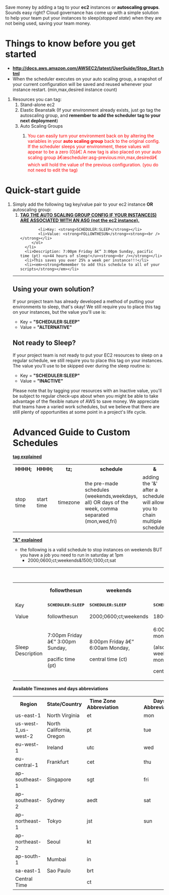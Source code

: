 <div id="main-content" class="wiki-content">
   <p style="text-align: left;">Save money by adding a tag to your <strong>ec2</strong> instances or <span style="color: rgb(0,0,0);"><strong>autoscaling groups</strong></span>. Sounds easy right? Cloud governance has come up with a simple solution to help your team put your instances to sleep(<em>stopped</em> <em>state</em>) when they are not being used, saving your team money.</p>
   <p style="text-align: left;">
   <div class="toc-macro client-side-toc-macro " data-headerelements="H1,H2,H3,H4,H5,H6,H7"></div>
   </p>
   <h1 style="text-align: left;" id="CostOptimization:SleepSchedule-EC2-Thingstoknowbeforeyougetstarted">Things to know before you get started</h1>
   <ul>
      <li style="text-align: left;"><strong><a href="http://docs.aws.amazon.com/AWSEC2/latest/UserGuide/Stop_Start.html" class="external-link" rel="nofollow">http://docs.aws.amazon.com/AWSEC2/latest/UserGuide/Stop_Start.html</a></strong></li>
      <li style="text-align: left;">When the scheduler executes on your auto scaling group, a snapshot of your current configuration will be saved and reused whenever your instance restart. (min,max,desired instance count)</li>
   </ul>
   <ol>
      <li style="text-align: left;">
         Resources you can tag:
         <ol>
            <li style="text-align: left;">Stand-alone ec2</li>
            <li style="text-align: left;">Elastic Beanstalk (If your environment already exists, just go tag the autoscaling group, and <strong>remember to add the scheduler tag to your next deployment</strong>)</li>
            <li style="text-align: left;">
               Auto Scaling Groups<br />
               <ol>
                  <li style="text-align: left;">
                     <p><span style="color: rgb(255,0,0);">You can easily turn your environment back on by altering the variables in your <strong>auto scaling group</strong> back to the original config. If the scheduler sleeps your environment, these values will appear to be a zero (0)â€¦ A new tag is also placed on your auto scaling group â€œscheduler:asg-previous:min,max,desiredâ€ which will hold the value of the previous configuration. (you do not need to edit the tag)</span></p>
                  </li>
               </ol>
            </li>
         </ol>
      </li>
   </ol>
   <p style="text-align: left;"> </p>
   <h1 id="CostOptimization:SleepSchedule-EC2-Quick-startguide"><strong>Quick-start guide</strong></h1>
   <ol>
      <li>
         Simply add the following tag key/value pair to your ec2 instance <strong>OR</strong> autoscaling group:
         <ol>
            <li><strong><u>TAG THE AUTO SCALING GROUP CONFIG IF YOUR INSTANCE(S) ARE ASSOCIATED WITH AN ASG (not the ec2 instance).</u></strong></li>
           
            <li>Key: <strong>SCHEDULER:SLEEP</strong></li>
            <li>Value: <strong>FOLLOWTHESUN</strong><strong><br /></strong></li>
         </ol>
      </li>
      <li>Description: 7:00pm Friday â€“ 3:00pm Sunday, pacific time (pt) <u>44 hours of sleep!</u><strong><br /></strong></li>
      <li>This saves you over 25% a week per instance!!!</li>
      <li><em><strong>Remember to add this schedule to all of your scripts</strong></em></li>
   </ol>
   <p> </p>
   <hr />
   <h2 id="CostOptimization:SleepSchedule-EC2-Usingyourownsolution?">Using your own solution?</h2>
   <p>If your project team has already developed a method of putting your environments to sleep, that's okay!  We still require you to place this tag on your instances, but the value you'll use is:</p>
   <ul>
      <li>Key = <strong>&quot;SCHEDULER:SLEEP&quot;</strong></li>
      <li>Value = <strong>&quot;ALTERNATIVE&quot;</strong></li>
   </ul>
   <p> </p>
   <h2 id="CostOptimization:SleepSchedule-EC2-NotreadytoSleep?">Not ready to Sleep?</h2>
   <p>If your project team is not ready to put your EC2 resources to sleep on a regular schedule, we still require you to place this tag on your instances. The value you'll use to be skipped over during the sleep routine is:</p>
   <ul>
      <li>Key = <strong>&quot;SCHEDULER:SLEEP&quot;</strong></li>
      <li>Value = <strong>&quot;INACTIVE&quot;</strong></li>
   </ul>
   <p>Please note that by tagging your resources with an Inactive value, you'll be subject to regular check-ups about when you might be able to take advantage of the flexible nature of AWS to save money.  We appreciate that teams have a varied work schedules, but we believe that there are still plenty of opportunities at some point in a project's life cycle.</p>
   <p> </p>
   <h1 id="CostOptimization:SleepSchedule-EC2-AdvancedGuidetoCustomSchedules"><strong>Advanced Guide to Custom Schedules</strong></h1>

   <p><u><strong>tag explained</strong></u></p>
   <div class="table-wrap">
      <table class="confluenceTable">
         <tbody>
            <tr>
               <th class="confluenceTh">HHHH;</th>
               <th class="confluenceTh">HHHH;</th>
               <th class="confluenceTh">tz;</th>
               <th class="confluenceTh">schedule</th>
               <th colspan="1" class="confluenceTh">&amp;</th>
            </tr>
            <tr>
               <td colspan="1" class="confluenceTd">stop time</td>
               <td colspan="1" class="confluenceTd">start time</td>
               <td colspan="1" class="confluenceTd">timezone</td>
               <td colspan="1" class="confluenceTd">the pre-made schedules (weekends,weekdays, all) OR days of the week, comma separated (mon,wed,fri)</td>
               <td colspan="1" class="confluenceTd">adding the '&amp;' after a schedule will allow you to chain multiple schedules</td>
            </tr>
         </tbody>
      </table>
   </div>
   <p><u><strong>&quot;&amp;&quot; explained</strong></u></p>
   <ul>
      <li>the following is a valid schedule to stop instances on weekends BUT you have a job you need to run in saturday at 1pm</li>
   </ul>
   <ul>
      <li style="list-style-type: none;background-image: none;">
         <ul>
            <li>2000;0600;ct;weekends&amp;1500;1300;ct;sat</li>
         </ul>
      </li>
   </ul>
   <hr />
   <p><strong><u><br /></u></strong></p>
   <div class="table-wrap">
      <table class="confluenceTable">
         <tbody>
            <tr>
               <th colspan="1" class="confluenceTh"> </th>
               <th class="confluenceTh">followthesun</th>
               <th class="confluenceTh">weekends</th>
               <th class="confluenceTh">weekdays</th>
               <th class="confluenceTh">all</th>
               <th colspan="1" class="confluenceTh">(specific days of the week)</th>
            </tr>
            <tr>
               <td colspan="1" class="confluenceTd">Key</td>
               <td class="confluenceTd">
                  <pre><strong>SCHEDULER:SLEEP</strong></pre>
               </td>
               <td class="confluenceTd">
                  <pre><strong>SCHEDULER:SLEEP</strong></pre>
               </td>
               <td class="confluenceTd">
                  <pre><strong>SCHEDULER:SLEEP</strong></pre>
               </td>
               <td class="confluenceTd">
                  <pre><strong>SCHEDULER:SLEEP</strong></pre>
               </td>
               <td colspan="1" class="confluenceTd">
                  <pre><strong>SCHEDULER:SLEEP</strong></pre>
               </td>
            </tr>
            <tr>
               <td colspan="1" class="confluenceTd">Value</td>
               <td class="confluenceTd">followthesun</td>
               <td class="confluenceTd">2000;0600;ct;weekends</td>
               <td class="confluenceTd">1800;0600;ct;weekdays</td>
               <td class="confluenceTd">2000;0600;ct;all</td>
               <td colspan="1" class="confluenceTd"><span>2000;0600;ct;mon,wed,fri</span></td>
            </tr>
            <tr>
               <td colspan="1" class="confluenceTd">Sleep<br />Description</td>
               <td colspan="1" class="confluenceTd">
                  <p>7:00pm Friday â€“ 3:00pm Sunday,</p>
                  <p>pacific time (pt)</p>
               </td>
               <td colspan="1" class="confluenceTd">
                  <p>8:00pm Friday â€“ 6:00am Monday,</p>
                  <p>central time (ct)</p>
               </td>
               <td colspan="1" class="confluenceTd">
                  <p>6:00pm â€“ 6:00am mon,tue,wed,thu,fri,</p>
                  <p>(also sleeps the weekend until 6am monday)</p>
                  <p>central time (ct)</p>
               </td>
               <td colspan="1" class="confluenceTd">
                  <p>8:00pm â€“ 6:00am everyday</p>
                  <p><span>central time (ct)</span></p>
               </td>
               <td colspan="1" class="confluenceTd">
                  <p>8:00pm â€“ 6:00am Monday, Wednesday, Friday</p>
                  <p>central time (ct)</p>
               </td>
            </tr>
         </tbody>
      </table>
   </div>
   <p> </p>
   <p><strong>Available Timezones and days abbreviations</strong></p>
   <div class="table-wrap">
      <table class="confluenceTable">
         <tbody>
            <tr>
               <th class="confluenceTh">Region</th>
               <th colspan="1" class="confluenceTh">State/Country</th>
               <th class="confluenceTh">Time Zone Abbreviation</th>
               <th colspan="1" class="confluenceTh"> </th>
               <th colspan="1" class="confluenceTh"> </th>
               <th colspan="1" class="confluenceTh"> </th>
               <th colspan="1" class="confluenceTh"> </th>
               <th colspan="1" class="confluenceTh">Days <span>Abbreviation</span></th>
            </tr>
            <tr>
               <td colspan="1" class="confluenceTd">us-east-1</td>
               <td colspan="1" class="confluenceTd">North Virginia</td>
               <td colspan="1" class="confluenceTd">et</td>
               <td colspan="1" class="confluenceTd"> </td>
               <td colspan="1" class="confluenceTd"> </td>
               <td colspan="1" class="confluenceTd"> </td>
               <td colspan="1" class="confluenceTd"> </td>
               <td colspan="1" class="confluenceTd">mon</td>
            </tr>
            <tr>
               <td colspan="1" class="confluenceTd">us-west-1,us-west-2</td>
               <td colspan="1" class="confluenceTd">North California, Oregon</td>
               <td colspan="1" class="confluenceTd">pt</td>
               <td colspan="1" class="confluenceTd"> </td>
               <td colspan="1" class="confluenceTd"> </td>
               <td colspan="1" class="confluenceTd"> </td>
               <td colspan="1" class="confluenceTd"> </td>
               <td colspan="1" class="confluenceTd">tue</td>
            </tr>
            <tr>
               <td colspan="1" class="confluenceTd">eu-west-1</td>
               <td colspan="1" class="confluenceTd">Ireland</td>
               <td colspan="1" class="confluenceTd">utc</td>
               <td colspan="1" class="confluenceTd"> </td>
               <td colspan="1" class="confluenceTd"> </td>
               <td colspan="1" class="confluenceTd"> </td>
               <td colspan="1" class="confluenceTd"> </td>
               <td colspan="1" class="confluenceTd">wed</td>
            </tr>
            <tr>
               <td colspan="1" class="confluenceTd">eu-central-1</td>
               <td colspan="1" class="confluenceTd">Frankfurt</td>
               <td colspan="1" class="confluenceTd">cet</td>
               <td colspan="1" class="confluenceTd"> </td>
               <td colspan="1" class="confluenceTd"> </td>
               <td colspan="1" class="confluenceTd"> </td>
               <td colspan="1" class="confluenceTd"> </td>
               <td colspan="1" class="confluenceTd">thu</td>
            </tr>
            <tr>
               <td colspan="1" class="confluenceTd">ap-southeast-1</td>
               <td colspan="1" class="confluenceTd">Singapore</td>
               <td colspan="1" class="confluenceTd">sgt</td>
               <td colspan="1" class="confluenceTd"> </td>
               <td colspan="1" class="confluenceTd"> </td>
               <td colspan="1" class="confluenceTd"> </td>
               <td colspan="1" class="confluenceTd"> </td>
               <td colspan="1" class="confluenceTd">fri</td>
            </tr>
            <tr>
               <td colspan="1" class="confluenceTd">ap-southeast-2</td>
               <td colspan="1" class="confluenceTd">Sydney</td>
               <td colspan="1" class="confluenceTd">aedt</td>
               <td colspan="1" class="confluenceTd"> </td>
               <td colspan="1" class="confluenceTd"> </td>
               <td colspan="1" class="confluenceTd"> </td>
               <td colspan="1" class="confluenceTd"> </td>
               <td colspan="1" class="confluenceTd">sat</td>
            </tr>
            <tr>
               <td colspan="1" class="confluenceTd"><span>ap-northeast-1</span></td>
               <td colspan="1" class="confluenceTd">Tokyo</td>
               <td colspan="1" class="confluenceTd">jst</td>
               <td colspan="1" class="confluenceTd"> </td>
               <td colspan="1" class="confluenceTd"> </td>
               <td colspan="1" class="confluenceTd"> </td>
               <td colspan="1" class="confluenceTd"> </td>
               <td colspan="1" class="confluenceTd">sun</td>
            </tr>
            <tr>
               <td colspan="1" class="confluenceTd">ap-northeast-2</td>
               <td colspan="1" class="confluenceTd">Seoul</td>
               <td colspan="1" class="confluenceTd">kt</td>
               <td colspan="1" class="confluenceTd"> </td>
               <td colspan="1" class="confluenceTd"> </td>
               <td colspan="1" class="confluenceTd"> </td>
               <td colspan="1" class="confluenceTd"> </td>
               <td colspan="1" class="confluenceTd"> </td>
            </tr>
            <tr>
               <td colspan="1" class="confluenceTd">ap-south-1</td>
               <td colspan="1" class="confluenceTd">Mumbai</td>
               <td colspan="1" class="confluenceTd">in</td>
               <td colspan="1" class="confluenceTd"> </td>
               <td colspan="1" class="confluenceTd"> </td>
               <td colspan="1" class="confluenceTd"> </td>
               <td colspan="1" class="confluenceTd"> </td>
               <td colspan="1" class="confluenceTd"> </td>
            </tr>
            <tr>
               <td colspan="1" class="confluenceTd">sa-east-1</td>
               <td colspan="1" class="confluenceTd">Sao Paulo</td>
               <td colspan="1" class="confluenceTd">brt</td>
               <td colspan="1" class="confluenceTd"> </td>
               <td colspan="1" class="confluenceTd"> </td>
               <td colspan="1" class="confluenceTd"> </td>
               <td colspan="1" class="confluenceTd"> </td>
               <td colspan="1" class="confluenceTd"> </td>
            </tr>
            <tr>
               <td colspan="1" class="confluenceTd">Central Time</td>
               <td colspan="1" class="confluenceTd"> </td>
               <td colspan="1" class="confluenceTd">ct</td>
               <td colspan="1" class="confluenceTd"> </td>
               <td colspan="1" class="confluenceTd"> </td>
               <td colspan="1" class="confluenceTd"> </td>
               <td colspan="1" class="confluenceTd"> </td>
               <td colspan="1" class="confluenceTd"> </td>
            </tr>
         </tbody>
      </table>
   </div>
   <p> </p>
   <p> </p>
   <p><strong><br /></strong></p>
   <p><strong><u><br /></u></strong></p>
   <p> </p>
</div>